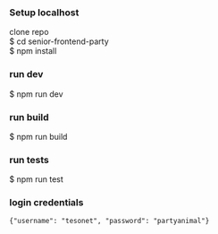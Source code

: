 ### Setup localhost
clone repo  
$ cd senior-frontend-party  
$ npm install

### run dev
$ npm run dev

### run build
$ npm run build

### run tests
$ npm run test

### login credentials
```
{"username": "tesonet", "password": "partyanimal"}
```
